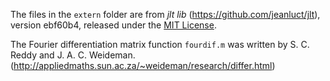 The files in the `extern` folder are from *jlt lib*
(https://github.com/jeanluct/jlt), version ebf60b4, released under the
[MIT License](https://github.com/jeanluct/jlt/raw/master/LICENSE).

The Fourier differentiation matrix function `fourdif.m` was written by
S. C. Reddy and J. A. C. Weideman.
(http://appliedmaths.sun.ac.za/~weideman/research/differ.html)
